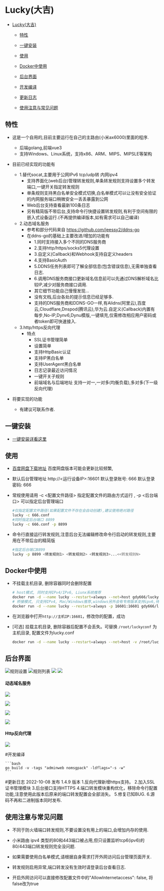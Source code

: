 # Lucky(大吉)
 
<!-- TOC -->
- [Lucky(大吉)](#)
  - [特性](#特性)
  - [一键安装](#一键安装)
  - [使用](#使用)
  - [Docker中使用](#docker中使用)
  - [后台界面](#后台界面)

  - [开发编译](#开发编译)
  - [更新日志](#更新日志)
  - [使用注意与常见问题](#使用注意与常见问题)
 
<!-- /TOC -->


## 特性

- 这是一个自用的,目前主要运行在自己的主路由(小米ax6000)里面的程序.

    - 后端golang,前端vue3
    - 支持Windows、Linux系统，支持x86、ARM、MIPS、MIPSLE等架构

- 目前已经实现的功能有
    - 1.替代socat,主要用于公网IPv6 tcp/udp转 内网ipv4
        - 支持界面化(web后台)管理转发规则,单条转发规则支持设置多个转发端口,一键开关指定转发规则
        - 单条规则支持黑白名单安全模式切换,白名单模式可以让没有安全验证的内网服务端口稍微安全一丢丢暴露到公网
        - Web后台支持查看最新100条日志
        - 另有精简版不带后台,支持命令行快捷设置转发规则,有利于空间有限的嵌入式设备运行.(不再提供编译版本,如有需求可以自己编译)
    - 2.动态域名服务
        - 参考和部分代码来自 https://github.com/jeessy2/ddns-go
        - 在ddns-go的基础上主要改进/增加的功能有
            - 1.同时支持接入多个不同的DNS服务商
            - 2.支持http/https/socks5代理设置
            - 3.自定义(Callback)和Webhook支持自定义headers
            - 4.支持BasicAuth
            - 5.DDNS任务列表即可了解全部信息(包含错误信息),无需单独查看日志.
            - 6.调用DNS服务商接口更新域名信息前可以先通过DNS解析域名比较IP,减少对服务商接口调用.
            - 其它细节功能自己慢慢发现...
            - 没有文档,后台各处的提示信息已经足够多.
            - 支持的DNS服务商和DDNS-GO一样,有Alidns(阿里云),百度云,Cloudflare,Dnspod(腾讯云),华为云.自定义(Callback)内置有每步,No-IP,Dynv6,Dynu模版,一键填充,仅需修改相应用户密码或者token即可快速接入.
    - 3.http/https反向代理
        - 特点
            - SSL证书管理简单
            - 设置简单
            - 支持HttpBasic认证  
            - 支持IP黑白名单
            - 支持UserAgent黑白名单
            - 日志记录最近访问情况
            - 一键开关子规则
            - 前端域名与后端地址 支持一对一,一对多(均衡负载),多对多(下一级反向代理)

- 将要实现的功能
    - 有建议可联系作者.



## 一键安装

- [一键安装详看这里](https://github.com/gdy666/lucky-files)


## 使用


- [百度网盘下载地址](https://pan.baidu.com/s/1NfumD9XjYU3OTeVmbu6vOQ?pwd=6666)
    百度网盘版本可能会更新比较频繁,
    

- 默认后台管理地址 http://<运行设备IP>:16601
  默认登录账号: 666
  默认登录密码: 666

- 常规使用请用 -c <配置文件路径> 指定配置文件的路由方式运行 , -p <后台端口> 可以指定后台管理端口
    ```bash
    #仅指定配置文件路径(如果配置文件不存在会自动创建),建议使用绝对路径
    lucky -c 666.conf
    #同时指定后台端口 8899
    lucky -c 666.conf -p 8899
    ```

- 命令行直接运行转发规则,注意后台无法编辑修改命令行启动的转发规则,主要用在不带后台的精简版
    ```bash
    #指定后台端口8899 
    lucky -p 8899 <转发规则1> <转发规则2> <转发规则3>...<<转发规则N>
    ```


## Docker中使用

- 不挂载主机目录, 删除容器同时会删除配置

  ```bash
  # host模式, 同时支持IPv4/IPv6, Liunx系统推荐
  docker run -d --name lucky --restart=always --net=host gdy666/lucky
  # 桥接模式, 只支持IPv4, Mac/Windows推荐,windows另外会有专用版本支持ipv6,待开发
  docker run -d --name lucky --restart=always -p 16601:16601 gdy666/lucky
  ```

- 在浏览器中打开`http://主机IP:16601`，修改你的配置，成功
- [可选] 挂载主机目录, 删除容器后配置不会丢失。可替换 `/root/luckyconf` 为主机目录, 配置文件为lucky.conf

  ```bash
  docker run -d --name lucky --restart=always --net=host -v /root/luckyconf:/goodluck gdy666/lucky
  ```












## 后台界面
![规则设置](./previews/relayruleset.png)
![规则列表](./previews/relayrules.png)
![](./previews/whitelistset.png)
![](./previews/whitelist.png)
#### 动态域名服务

![](./previews/ddnslist.png)


![](./previews/iphistroy.png)

![](./previews/webhookhistroy.png)

![](./previews/domainsync.png)

#### Http反向代理
![](./previews/reverseproxy.png)





#开发编译


    ```bash
    go build -v -tags "adminweb nomsgpack" -ldflags="-s -w"
    ```


#更新日志
2022-10-08
发布 1.4.9 版本
1.反向代理新增https支持。
2.加入SSL证书管理模块
3.后台接口支持HTTPS
4.端口转发模块重构优化，移除命令行配置功能,注意使用此版本后原来的端口转发配置会全部消失。
5.修复已知BUG.
6.源码不再和二进制版本同时发布.




## 使用注意与常见问题

 - 不同于防火墙端口转发规则,不要设置没有用上的端口,会增加内存的使用.

 - 小米路由 ipv4 类型的80和443端口被占用,但只设置监听tcp6(ipv6)的80/443端口转发规则完全没问题.

 - 如果需要使用白名单模式,请根据自身需求打开外网访问后台管理页面开关.

 - 转发规则启用异常,端口转发没有生效时请登录后台查看日志.

 - 开启外网访问可以直接修改配置文件中的"AllowInternetaccess": false, 将false改为true

